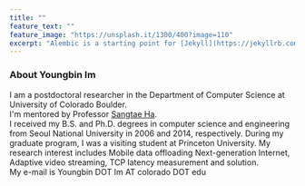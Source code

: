 ```yaml
---
title: ""
feature_text: ""
feature_image: "https://unsplash.it/1300/400?image=110"
excerpt: "Alembic is a starting point for [Jekyll](https://jekyllrb.com/) projects. Rather than starting from scratch, this boilerplate is designed to get the ball rolling immediately. Install it, configure it, tweak it, push it."
---
```


### About Youngbin Im
I am a postdoctoral researcher in the Department of Computer Science at University of Colorado Boulder.<br />
I'm mentored by Professor [Sangtae Ha](http://ngn.cs.colorado.edu/~sangtaeha/).<br />
I received my B.S. and Ph.D. degrees in computer science and engineering from Seoul National University in 2006 and 2014, respectively. During my graduate program, I was a visiting student at Princeton University. My research interest includes Mobile data offloading
Next-generation Internet, Adaptive video streaming, TCP latency measurement and solution.<br />
My e-mail is Youngbin DOT Im AT colorado DOT edu
